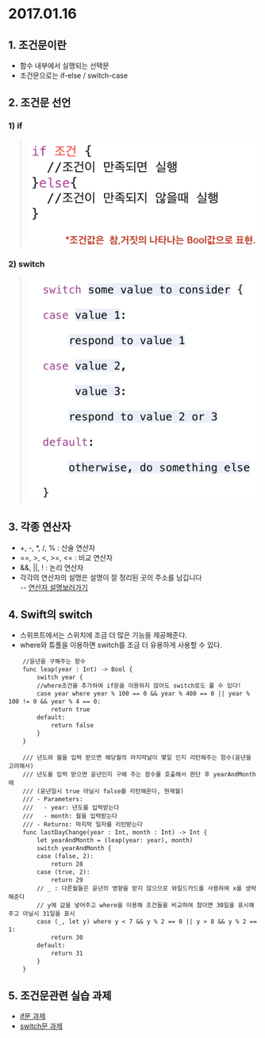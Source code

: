 # 2017.01.16
## 1. 조건문이란
- 함수 내부에서 실행되는 선택문
- 조건문으로는 if-else / switch-case

## 2. 조건문 선언

### 1) if
> ![if](./IF.png)

### 2) switch
> ![switch](./SWITCH.png)

## 3. 각종 연산자
- +, -, *, /, % : 산술 연산자
- ==, >, <, >=, <= : 비교 연산자
- &&, ||, ! : 논리 연산자
- 각각의 연산자의 설명은 설명이 잘 정리된 곳의 주소를 남깁니다<br>
-- [연산자 설명보러가기](https://xho95.github.io/swift/language/grammar/basic/operators/2016/04/27/Basic-Operators.html)

## 4. Swift의 switch
- 스위프트에서는 스위치에 조금 더 많은 기능을 제공해준다.
- where와 튜플을 이용하면 switch를 조금 더 유용하게 사용할 수 있다.

~~~
	//윤년을 구해주는 함수
    func leap(year : Int) -> Bool {
        switch year {
        //where조건을 추가하여 if문을 이용하지 않아도 switch로도 풀 수 있다!
        case year where year % 100 == 0 && year % 400 == 0 || year % 100 != 0 && year % 4 == 0:
            return true
        default:
            return false
        }
    }
    
    /// 년도와 월을 입력 받으면 해당월의 마지막날이 몇일 인지 리턴해주는 함수(윤년을 고려해서)
    /// 년도를 입력 받으면 윤년인지 구해 주는 함수를 호출해서 판단 후 yearAndMonth에
    /// (윤년일시 true 아닐시 false를 리턴해온다, 현재월)
    /// - Parameters:
    ///   - year: 년도를 입력받는다
    ///   - month: 월을 입력받는다
    /// - Returns: 마지막 일자를 리턴받는다
    func lastDayChange(year : Int, month : Int) -> Int {
        let yearAndMonth = (leap(year: year), month)
        switch yearAndMonth {
        case (false, 2):
            return 28
        case (true, 2):
            return 29
        // _ : 다른월들은 윤년의 영향을 받지 않으므로 와일드카드를 사용하여 x를 생략해준다
        // y에 값을 넣어주고 where을 이용해 조건들을 비교하여 참이면 30일을 표시해주고 아닐시 31일을 표시
        case (_, let y) where y < 7 && y % 2 == 0 || y > 8 && y % 2 == 1:
            return 30
        default:
            return 31
        }
    }
~~~

## 5. 조건문관련 실습 과제
- [if문 과제](https://github.com/wargi/SangWookPark_IOS_School6/blob/master/Practice/IfConditional/IfConditional/IfConditional.swift)
- [switch문 과제](https://github.com/wargi/SangWookPark_IOS_School6/blob/master/Practice/SwitchConditional/SwitchConditional/SwitchConditional.swift)